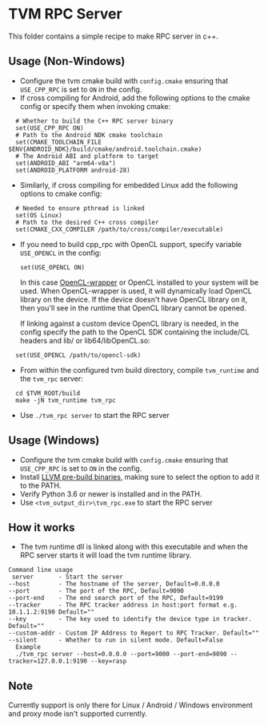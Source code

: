 <!--- Licensed to the Apache Software Foundation (ASF) under one -->
<!--- or more contributor license agreements.  See the NOTICE file -->
<!--- distributed with this work for additional information -->
<!--- regarding copyright ownership.  The ASF licenses this file -->
<!--- to you under the Apache License, Version 2.0 (the -->
<!--- "License"); you may not use this file except in compliance -->
<!--- with the License.  You may obtain a copy of the License at -->

<!---   http://www.apache.org/licenses/LICENSE-2.0 -->

<!--- Unless required by applicable law or agreed to in writing, -->
<!--- software distributed under the License is distributed on an -->
<!--- "AS IS" BASIS, WITHOUT WARRANTIES OR CONDITIONS OF ANY -->
<!--- KIND, either express or implied.  See the License for the -->
<!--- specific language governing permissions and limitations -->
<!--- under the License. -->

# TVM RPC Server
This folder contains a simple recipe to make RPC server in c++.

## Usage (Non-Windows)
- Configure the tvm cmake build with `config.cmake` ensuring that `USE_CPP_RPC` is set to `ON` in the config.
- If cross compiling for Android, add the following options to the cmake config or specify them when invoking cmake:
```
  # Whether to build the C++ RPC server binary
  set(USE_CPP_RPC ON)
  # Path to the Android NDK cmake toolchain
  set(CMAKE_TOOLCHAIN_FILE $ENV{ANDROID_NDK}/build/cmake/android.toolchain.cmake)
  # The Android ABI and platform to target
  set(ANDROID_ABI "arm64-v8a")
  set(ANDROID_PLATFORM android-28)
  ```
- Similarly, if cross compiling for embedded Linux add the following options to cmake config:
```
  # Needed to ensure pthread is linked
  set(OS Linux)
  # Path to the desired C++ cross compiler
  set(CMAKE_CXX_COMPILER /path/to/cross/compiler/executable)
```
- If you need to build cpp_rpc with OpenCL support, specify variable `USE_OPENCL` in the config:
  ```
  set(USE_OPENCL ON)
  ```
  In this case [OpenCL-wrapper](../../src/runtime/opencl/opencl_wrapper) or OpenCL installed to your system will be used.
  When OpenCL-wrapper is used, it will dynamically load OpenCL library on the device.
  If the device doesn't have OpenCL library on it, then you'll see in the runtime that OpenCL library cannot be opened.

  If linking against a custom device OpenCL library is needed, in the config specify the path to the OpenCL SDK containing the include/CL headers and lib/ or lib64/libOpenCL.so:
```
  set(USE_OPENCL /path/to/opencl-sdk)
```

- From within the configured tvm build directory, compile `tvm_runtime` and the `tvm_rpc` server:
```
  cd $TVM_ROOT/build
  make -jN tvm_runtime tvm_rpc
```
- Use `./tvm_rpc server` to start the RPC server

## Usage (Windows)
- Configure the tvm cmake build with `config.cmake` ensuring that `USE_CPP_RPC` is set to `ON` in the config.
- Install [LLVM pre-build binaries](https://releases.llvm.org/download.html), making sure to select the option to add it to the PATH.
- Verify Python 3.6 or newer is installed and in the PATH.
- Use `<tvm_output_dir>\tvm_rpc.exe` to start the RPC server

## How it works
- The tvm runtime dll is linked along with this executable and when the RPC server starts it will load the tvm runtime library.

```
Command line usage
 server       - Start the server
--host        - The hostname of the server, Default=0.0.0.0
--port        - The port of the RPC, Default=9090
--port-end    - The end search port of the RPC, Default=9199
--tracker     - The RPC tracker address in host:port format e.g. 10.1.1.2:9190 Default=""
--key         - The key used to identify the device type in tracker. Default=""
--custom-addr - Custom IP Address to Report to RPC Tracker. Default=""
--silent      - Whether to run in silent mode. Default=False
  Example
  ./tvm_rpc server --host=0.0.0.0 --port=9000 --port-end=9090 --tracker=127.0.0.1:9190 --key=rasp
```

## Note
Currently support is only there for Linux / Android / Windows environment and proxy mode isn't supported currently.
